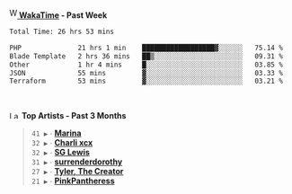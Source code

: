 <img src="https://github.com/dxnter/dxnter/assets/17434202/67b21fa4-d36d-46f9-9dec-f23d976b00ef" alt="WakaTime Logo" width="14" height="18"/><a href="https://wakatime.com/@dxnter" target="_blank"><strong> WakaTime</strong></a><strong> - Past Week</strong>

<!--START_SECTION:waka-->

```txt
Total Time: 26 hrs 53 mins

PHP              21 hrs 1 min    ██████████████████▓░░░░░░   75.14 %
Blade Template   2 hrs 36 mins   ██▒░░░░░░░░░░░░░░░░░░░░░░   09.31 %
Other            1 hr 4 mins     █░░░░░░░░░░░░░░░░░░░░░░░░   03.85 %
JSON             55 mins         ▓░░░░░░░░░░░░░░░░░░░░░░░░   03.33 %
Terraform        53 mins         ▓░░░░░░░░░░░░░░░░░░░░░░░░   03.21 %
```

<!--END_SECTION:waka-->

<br/>

<!--START_LASTFM_ARTISTS:{"period": "3month", "rows": 6}-->
<a href="https://last.fm" target="_blank"><img src="https://user-images.githubusercontent.com/17434202/215290617-e793598d-d7c9-428f-9975-156db1ba89cc.svg" alt="Last.fm Logo" width="18" height="13"/></a> **Top Artists - Past 3 Months**

> `41 ▶️` ∙ **[Marina](https://www.last.fm/music/Marina)**<br/>
> `32 ▶️` ∙ **[Charli xcx](https://www.last.fm/music/Charli+xcx)**<br/>
> `32 ▶️` ∙ **[SG Lewis](https://www.last.fm/music/SG+Lewis)**<br/>
> `31 ▶️` ∙ **[surrenderdorothy](https://www.last.fm/music/surrenderdorothy)**<br/>
> `27 ▶️` ∙ **[Tyler, The Creator](https://www.last.fm/music/Tyler,+The+Creator)**<br/>
> `21 ▶️` ∙ **[PinkPantheress](https://www.last.fm/music/PinkPantheress)**<br/>
<!--END_LASTFM_ARTISTS-->
